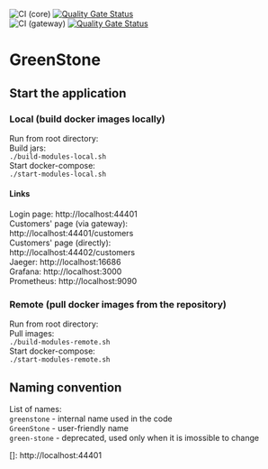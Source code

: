 ![CI (core)](https://github.com/asamal/greenstone/workflows/CI%20(core)/badge.svg)
[![Quality Gate Status](https://sonarcloud.io/api/project_badges/measure?project=greenstone&metric=alert_status)](https://sonarcloud.io/dashboard?id=greenstone)  
![CI (gateway)](https://github.com/asamal/greenstone/workflows/CI%20(gateway)/badge.svg)
[![Quality Gate Status](https://sonarcloud.io/api/project_badges/measure?project=gs-gateway&metric=alert_status)](https://sonarcloud.io/dashboard?id=gs-gateway)

# GreenStone

## Start the application

### Local (build docker images locally)

Run from root directory:  
Build jars:  
`./build-modules-local.sh`  
Start docker-compose:   
`./start-modules-local.sh`

#### Links
Login page:
http://localhost:44401  
Customers' page (via gateway):  
http://localhost:44401/customers  
Customers' page (directly):  
http://localhost:44402/customers  
Jaeger:
http://localhost:16686  
Grafana:
http://localhost:3000  
Prometheus:
http://localhost:9090  

### Remote (pull docker images from the repository)

Run from root directory:  
Pull images:  
`./build-modules-remote.sh`  
Start docker-compose:   
`./start-modules-remote.sh`

## Naming convention

List of names:  
`greenstone` - internal name used in the code  
`GreenStone` - user-friendly name  
`green-stone` - deprecated, used only when it is imossible to change  

[]: http://localhost:44401
